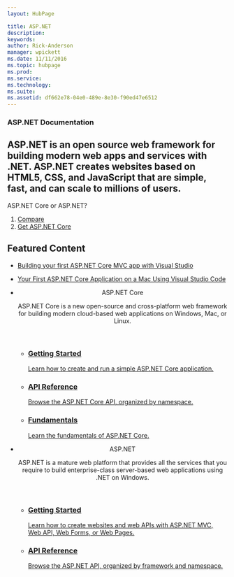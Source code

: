 ```yaml
---
layout: HubPage

title: ASP.NET
description:
keywords:
author: Rick-Anderson
manager: wpickett
ms.date: 11/11/2016
ms.topic: hubpage
ms.prod:
ms.service:
ms.technology:
ms.suite:
ms.assetid: df662e78-04e0-489e-8e30-f90ed47e6512
---
```


<article id="main">
    <section id="hero-content" class="graph">
        <h1>ASP.NET Documentation</h1>
        <h2>
			ASP.NET is an open source web framework for building modern web apps and services with .NET. 
            ASP.NET creates websites based on HTML5, CSS, and JavaScript that are simple, fast, 
			and can scale to millions of users.
		</h2>
    </section>
    <aside class="alert section-border">
        <p>ASP.NET Core or ASP.NET?</p>
        <ol class="action-list">
            <li><a href="https://www.asp.net/learn" class="button-bordered button-translucent">Compare</a></li>
            <li><a href="https://dot.net/core" class="button-bordered button-translucent">Get ASP.NET Core</a></li>
        </ol>
    </aside>
    <section id="featured" class="container">
        <h2 class="section-heading"><span class="icon icon-lightbulb-checked"></span> Featured Content</h2>
        <div class="features row">
            <ul class="column-half">
                <li><a href="https://docs.microsoft.com/aspnet/core/tutorials/first-mvc-app/start-mvc">Building your first ASP.NET Core MVC app with Visual Studio</a></li>
            </ul>
            <ul class="column-half">
                <li><a href="https://docs.microsoft.com/aspnet/core/tutorials/your-first-mac-aspnet">Your First ASP.NET Core Application on a Mac Using Visual Studio Code</a></li>
            </ul>
        </div>
    </section>
    <div id="journeys">
        <section class="container">
            <ul class="journeys-list">
                <li class="journey-step">
                    <header class="journey-step-header row">
                        <div class="title column-third">
                            <span class="icon icon-tip"></span>
                            <p>ASP.NET Core</p>
                        </div>
                        <p class="description column-two-thirds">
                            ASP.NET Core is a new open-source and cross-platform web framework for building modern cloud-based web applications on Windows, Mac, or Linux.
                        </p>
                    </header>
                    <section class="journey-step-elements content">
                        <ul class="row">
                            <li class="column column-third">
                                <a href="https://docs.microsoft.com/aspnet/core/getting-started">
                                    <h3>Getting Started</h3>
                                    <p>Learn how to create and run a simple ASP.NET Core application.</p>
                                </a>
                            </li>
                            <li class="column column-third">
                                <a href="https://docs.microsoft.com/aspnet/core/api/">
                                    <h3>API Reference</h3>
                                    <p>Browse the ASP.NET Core API, organized by namespace.</p>
                                </a>
                            </li>
                            <li class="column column-third">
                                <a href="https://docs.microsoft.com/aspnet/core/fundamentals/">
                                    <h3>Fundamentals</h3>
                                    <p>Learn the fundamentals of ASP.NET Core.</p>
                                </a>
                            </li>
                        </ul>
                    </section>
                </li>
                <li class="journey-step">
                    <header class="journey-step-header row">
                        <div class="title column-third">
                            <span class="icon icon-tip"></span>
                            <p>ASP.NET</p>
                        </div>
                        <p class="description column-two-thirds">
                            ASP.NET is a mature web platform that provides all the services that you require to build enterprise-class server-based web applications using .NET on Windows.
                        </p>
                    </header>
                    <section class="journey-step-elements content">
                        <ul class="row">
                            <li class="column column-third">
                                <a href="http://www.asp.net/aspnet">
                                    <h3>Getting Started</h3>
                                    <p>Learn how to create websites and web APIs with ASP.NET MVC, Web API, Web Forms, or Web Pages.</p>
                                </a>
                            </li>
                            <li class="column column-third">
                                <a href="https://www.asp.net/aspnet/overview/api-reference">
                                    <h3>API Reference</h3>
                                    <p>Browse the ASP.NET API, organized by framework and namespace.</p>
                                </a>
                            </li>
                        </ul>
                    </section>
                </li>
            </ul>
        </section>
    </div>
</article>
